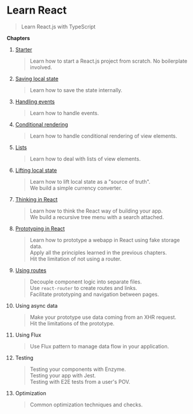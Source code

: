 # Learn React
> Learn React.js with TypeScript

**Chapters**

1. [Starter](../../tree/starter)
   > Learn how to start a React.js project from scratch. No boilerplate involved.
1. [Saving local state](../../tree/saving-local-state)
   > Learn how to save the state internally.
1. [Handling events](../../tree/handling-events)
   > Learn how to handle events.
1. [Conditional rendering](../../tree/conditional-rendering)
   > Learn how to handle conditional rendering of view elements.
1. [Lists](../../tree/lists)
   > Learn how to deal with lists of view elements.
1. [Lifting local state](../../tree/lifting-local-state)
   > Learn how to lift local state as a "source of truth". \
   > We build a simple currency converter.
1. [Thinking in React](../../tree/thinking-in-react)
   > Learn how to think the React way of building your app. \
   > We build a recursive tree menu with a search attached.
1. [Prototyping in React](../../tree/prototyping-in-react)
   > Learn how to prototype a webapp in React using fake storage data. \
   > Apply all the principles learned in the previous chapters. \
   > Hit the limitation of not using a router.
1. [Using routes](../../tree/using-routes)
   > Decouple component logic into separate files. \
   > Use `react-router` to create routes and links. \
   > Facilitate prototyping and navigation between pages.
1. Using async data
   > Make your prototype use data coming from an XHR request. \
   > Hit the limitations of the prototype.
1. Using Flux
   > Use Flux pattern to manage data flow in your application.
1. Testing
   > Testing your components with Enzyme. \
   > Testing your app with Jest. \
   > Testing with E2E tests from a user's POV.
1. Optimization
   > Common optimization techniques and checks.
